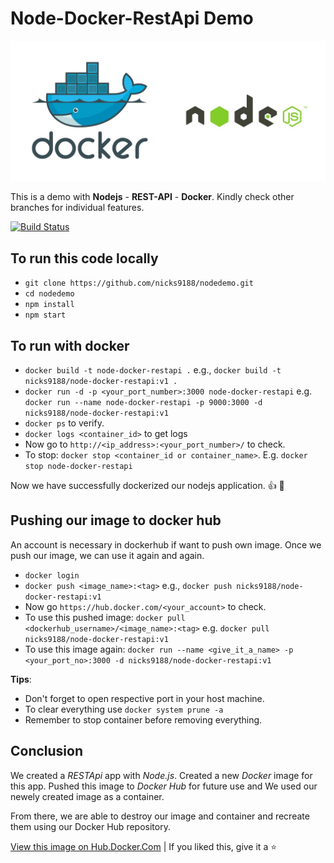 # Node-Docker-RestApi Demo

![picture alt](views/img/docker-node.jpeg)

This is a demo with **Nodejs** - **REST-API** - **Docker**. Kindly check other branches for individual features.

[![Build Status](http://13.233.162.151:8080/job/Demo/job/Docker/badge/icon)](http://13.233.162.151:8080/job/Demo/job/Docker/)

## To run this code locally

* `git clone https://github.com/nicks9188/nodedemo.git`
* `cd nodedemo`
* `npm install`
* `npm start`

## To run with docker

* `docker build -t node-docker-restapi .` e.g., `docker build -t nicks9188/node-docker-restapi:v1 .`
* `docker run -d -p <your_port_number>:3000 node-docker-restapi` e.g. `docker run --name node-docker-restapi -p 9000:3000 -d nicks9188/node-docker-restapi:v1`
* `docker ps` to verify.
* `docker logs <container_id>` to get logs
* Now go to `http://<ip_address>:<your_port_number>/` to check.
* To stop: `docker stop <container_id or container_name>`. E.g. `docker stop node-docker-restapi`

Now we have successfully dockerized our nodejs application. :thumbsup: :metal:

## Pushing our image to docker hub

An account is necessary in dockerhub if want to push own image. Once we push our image, we can use it again and again.

* `docker login`
* `docker push <image_name>:<tag>` e.g., `docker push nicks9188/node-docker-restapi:v1`
* Now go `https://hub.docker.com/<your_account>` to check.
* To use this pushed image: `docker pull <dockerhub_username>/<image_name>:<tag>` e.g. `docker pull nicks9188/node-docker-restapi:v1`
* To use this image again: `docker run --name <give_it_a_name> -p <your_port_no>:3000 -d nicks9188/node-docker-restapi:v1`

**Tips**:

* Don't forget to open respective port in your host machine.
* To clear everything use `docker system prune -a`
* Remember to stop container before removing everything.

## Conclusion

We created a _RESTApi_ app with _Node.js_. Created a new _Docker_ image for this app. Pushed this image to _Docker Hub_ for future use and We used our newely created image as a container.

From there, we are able to destroy our image and container and recreate them using our Docker Hub repository.

[View this image on Hub.Docker.Com](https://hub.docker.com/r/nicks9188/node-docker-restapi) | If you liked this, give it a :star:

